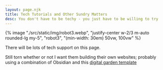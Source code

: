 ```yaml
---
layout: page.njk
title: Tech Tutorials and Other Sundry Matters
desc: You don't have to be techy - you just have to be willing to try
---
```


{% image "./src/static/img/robot3.webp", "justify-center w-2/3 m-auto rounded-lg my-5", "robot3", "(min-width: 30em) 50vw, 100vw" %}

There will be lots of tech support on this page.

Still torn whether or not I want them building their own websites; probably using a combination of Obsidian and this [digital garden template](https://github.com/binyamin/eleventy-garden)
